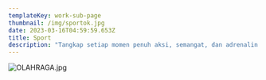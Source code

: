 ```yaml
---
templateKey: work-sub-page
thumbnail: /img/sportok.jpg
date: 2023-03-16T04:59:59.653Z
title: Sport
description: "Tangkap setiap momen penuh aksi, semangat, dan adrenalin di lapangan! Kami hadir untuk mendokumentasikan pertandingan dan kegiatan olahraga dengan hasil foto yang tajam, dinamis, dan penuh energi."
---
```

![OLAHRAGA.jpg](/img/OLAHRAGA.jpg)



